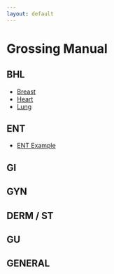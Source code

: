 ```yaml
---
layout: default
---
```


# Grossing Manual

## BHL

- [Breast](./BHL/breast.html)
- [Heart](./BHL/heart.html)
- [Lung](./BHL/lung.html)

## ENT

- [ENT Example](./ENT/ent-example.html)

## GI
## GYN
## DERM / ST
## GU
## GENERAL
